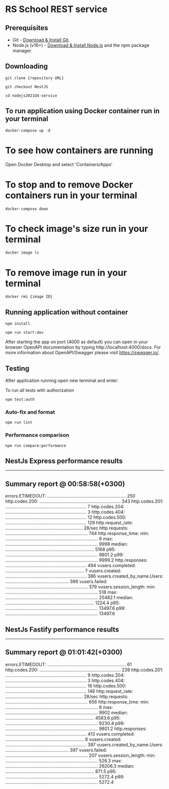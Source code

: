 # RS School REST service

## Prerequisites

- Git - [Download & Install Git](https://git-scm.com/downloads).
- Node.js (v16+) - [Download & Install Node.js](https://nodejs.org/en/download/) and the npm package manager.

## Downloading

```
git clone {repository URL}
```

```
git checkout NestJS
```

```
cd nodejs2021Q4-service
```

## To run application using Docker container run in your terminal
```
docker-compose up -d
```
# To see how containers are running
Open Docker Desktop and select 'Containers/Apps'
# To stop and to remove Docker containers run in your terminal
```
docker-compose down
```
# To check image's size run in your terminal
```
docker image ls
```
# To remove image run in your terminal
```
docker rmi {image ID}
```

## Running application without container
```
npm install
```
```
npm run start:dev
```

After starting the app on port (4000 as default) you can open
in your browser OpenAPI documentation by typing http://localhost:4000/docs.
For more information about OpenAPI/Swagger please visit https://swagger.io/.

## Testing

After application running open new terminal and enter:

To run all tests with authorization
```
npm test:auth
```

### Auto-fix and format
```
npm run lint
```

### Performance comparison
```
npm run compare:performance
```
## NestJs Express performance results
--------------------------------
Summary report @ 00:58:58(+0300)
--------------------------------

errors.ETIMEDOUT: .............................................................. 250
http.codes.200: ................................................................ 343
http.codes.201: ................................................................ 7
http.codes.204: ................................................................ 3
http.codes.404: ................................................................ 12
http.codes.500: ................................................................ 129
http.request_rate: ............................................................. 28/sec
http.requests: ................................................................. 744
http.response_time:
  min: ......................................................................... 8
  max: ......................................................................... 9998
  median: ...................................................................... 5168
  p95: ......................................................................... 9801.2
  p99: ......................................................................... 9999.2
http.responses: ................................................................ 494
vusers.completed: .............................................................. 7
vusers.created: ................................................................ 386
vusers.created_by_name.Users: .................................................. 386
vusers.failed: ................................................................. 379
vusers.session_length:
  min: ......................................................................... 518
  max: ......................................................................... 25482.1
  median: ...................................................................... 1224.4
  p95: ......................................................................... 13497.6
  p99: ......................................................................... 13497.6

## NestJs Fastify performance results
--------------------------------
Summary report @ 01:01:42(+0300)
--------------------------------

errors.ETIMEDOUT: .............................................................. 61
http.codes.200: ................................................................ 239
http.codes.201: ................................................................ 9
http.codes.204: ................................................................ 3
http.codes.404: ................................................................ 16
http.codes.500: ................................................................ 146
http.request_rate: ............................................................. 28/sec
http.requests: ................................................................. 656
http.response_time:
  min: ......................................................................... 8
  max: ......................................................................... 9902
  median: ...................................................................... 4583.6
  p95: ......................................................................... 9230.4
  p99: ......................................................................... 9801.2
http.responses: ................................................................ 413
vusers.completed: .............................................................. 8
vusers.created: ................................................................ 397
vusers.created_by_name.Users: .................................................. 397
vusers.failed: ................................................................. 207
vusers.session_length:
  min: ......................................................................... 526.3
  max: ......................................................................... 26206.3
  median: ...................................................................... 871.5
  p95: ......................................................................... 5272.4
  p99: ......................................................................... 5272.4
